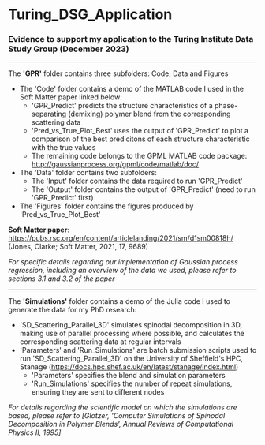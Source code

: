 # Turing_DSG_Application

### Evidence to support my application to the Turing Institute Data Study Group (December 2023)

------------------------------------------------------------------------------------------------------------------------------------------------------------------------------------------------------

The **'GPR'** folder contains three subfolders: Code, Data and Figures

* The 'Code' folder contains a demo of the MATLAB code I used in the Soft Matter paper linked below:
    * 'GPR_Predict' predicts the structure characteristics of a phase-separating (demixing) polymer blend from the corresponding scattering data
    * 'Pred_vs_True_Plot_Best' uses the output of 'GPR_Predict' to plot a comparison of the best predicitons of each structure characteristic with the true values
    * The remaining code belongs to the GPML MATLAB code package: http://gaussianprocess.org/gpml/code/matlab/doc/
* The 'Data' folder contains two subfolders:
    * The 'Input' folder contains the data required to run 'GPR_Predict'
    * The 'Output' folder contains the output of 'GPR_Predict' (need to run 'GPR_Predict' first)
* The 'Figures' folder contains the figures produced by 'Pred_vs_True_Plot_Best'

**Soft Matter paper**: https://pubs.rsc.org/en/content/articlelanding/2021/sm/d1sm00818h/ (Jones, Clarke; Soft Matter, 2021,
17, 9689)

*For specific details regarding our implementation of Gaussian process regression, including an overview of the data we used, please refer to sections 3.1 and 3.2 of the paper*

------------------------------------------------------------------------------------------------------------------------------------------------------------------------------------------------------

The **'Simulations'** folder contains a demo of the Julia code I used to generate the data for my PhD research:
* 'SD_Scattering_Parallel_3D' simulates spinodal decomposition in 3D, making use of parallel processing where possible, and calculates the corresponding scattering data at regular intervals
* 'Parameters' and 'Run_Simulations' are batch submission scripts used to run 'SD_Scattering_Parallel_3D' on the University of Sheffield's HPC, Stanage (https://docs.hpc.shef.ac.uk/en/latest/stanage/index.html)
    * 'Parameters' specifies the blend and simulation parameters 
    * 'Run_Simulations' specifies the number of repeat simulations, ensuring they are sent to different nodes

*For details regarding the scientific model on which the simulations are based, please refer to [Glotzer, 'Computer Simulations of Spinodal Decomposition in Polymer Blends', Annual Reviews of Computational Physics II, 1995]*

